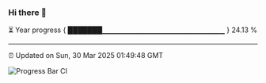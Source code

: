### Hi there 👋

⏳ Year progress { ███████▁▁▁▁▁▁▁▁▁▁▁▁▁▁▁▁▁▁▁▁▁▁▁ } 24.13 %

---

⏰ Updated on Sun, 30 Mar 2025 01:49:48 GMT

![Progress Bar CI](https://github.com/liununu/liununu/workflows/Progress%20Bar%20CI/badge.svg)
